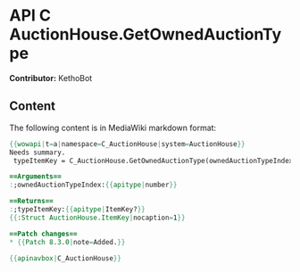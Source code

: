 # API C AuctionHouse.GetOwnedAuctionType

**Contributor:** KethoBot

## Content

The following content is in MediaWiki markdown format:

```mediawiki
{{wowapi|t=a|namespace=C_AuctionHouse|system=AuctionHouse}}
Needs summary.
 typeItemKey = C_AuctionHouse.GetOwnedAuctionType(ownedAuctionTypeIndex)

==Arguments==
:;ownedAuctionTypeIndex:{{apitype|number}}

==Returns==
:;typeItemKey:{{apitype|ItemKey?}}
{{:Struct AuctionHouse.ItemKey|nocaption=1}}

==Patch changes==
* {{Patch 8.3.0|note=Added.}}

{{apinavbox|C_AuctionHouse}}
```